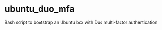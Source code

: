 ubuntu_duo_mfa
==============

Bash script to bootstrap an Ubuntu box with Duo multi-factor authentication
